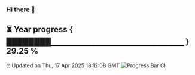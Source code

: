 ### Hi there 👋
⏳ Year progress { ████████▁▁▁▁▁▁▁▁▁▁▁▁▁▁▁▁▁▁▁▁▁▁ } 29.25 %
---
⏰ Updated on Thu, 17 Apr 2025 18:12:08 GMT
![Progress Bar CI](https://github.com/Moyi321/Moyi321/workflows/Progress%20Bar%20CI/badge.svg)
